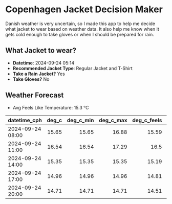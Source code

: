 
# Copenhagen Jacket Decision Maker

Danish weather is very uncertain, so I made this app to help me decide what jacket to wear based on weather data. 
It also help me know when it gets cold enough to take gloves or when I should be prepared for rain.

## What Jacket to wear?

- **Datetime**: 2024-09-24 05:14
- **Recommended Jacket Type**: Regular Jacket and T-Shirt
- **Take a Rain Jacket?** Yes
- **Take Gloves?** No

## Weather Forecast
- Avg Feels Like Temperature: 15.3 °C

| datetime_cph     |   deg_c |   deg_c_min |   deg_c_max |   deg_c_feels | weather   | wind   | rain   |
|:-----------------|--------:|------------:|------------:|--------------:|:----------|:-------|:-------|
| 2024-09-24 08:00 |   15.65 |       15.65 |       16.88 |         15.59 | Clouds    | Low    | None   |
| 2024-09-24 11:00 |   16.54 |       16.54 |       17.29 |         16.5  | Rain      | Low    | Low    |
| 2024-09-24 14:00 |   15.35 |       15.35 |       15.35 |         15.19 | Rain      | Low    | Low    |
| 2024-09-24 17:00 |   14.96 |       14.96 |       14.96 |         14.81 | Rain      | Low    | Low    |
| 2024-09-24 20:00 |   14.71 |       14.71 |       14.71 |         14.51 | Rain      | Low    | Low    |
        